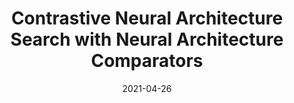 ---
title: "Contrastive Neural Architecture Search with Neural Architecture Comparators"
collection: conferences
permalink: 
date: 2021-04-26
year: "2021"
venue: "CVPR"
city: 
state: ""
thumbnail: "General_pic.png"
teaser :
authors: "Yaofo Chen, Yong Guo, Qi Chen, Minli Li, Yaowei Wang, Wei Zeng, Mingkui Tan"
bibtex: 
uri: 
arxiv: 
project: 
source:
poster: 
data:
---